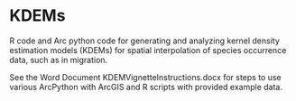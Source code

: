 # KDEMs
R code and Arc python code for generating and analyzing kernel density estimation models (KDEMs) for spatial interpolation of species occurrence data, such as in migration. 

See the Word Document KDEMVignetteInstructions.docx for steps to use various ArcPython with ArcGIS and R scripts with provided example data.
